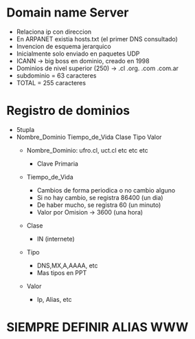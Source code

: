 # Domain name Server
- Relaciona ip con direccion
- En ARPANET existia hosts.txt (el primer DNS consultado)
- Invencion de esquema jerarquico 
- Inicialmente solo enviado en paquetes UDP
- ICANN -> big boss en dominio, creado en 1998
- Dominios de nivel superior (250) -> .cl .org. .com .com.ar
- subdominio = 63 caracteres
- TOTAL = 255 caracteres


# Registro de dominios
- 5tupla
- Nombre_Dominio Tiempo_de_Vida Clase Tipo Valor
  - Nombre_Dominio: ufro.cl, uct.cl etc etc etc
    - Clave Primaria
  
  - Tiempo_de_Vida
    - Cambios de forma periodica o no cambio alguno
    - Si no hay cambio, se registra 86400 (un dia)
    - De haber mucho, se registra 60 (un minuto)
    - Valor por Omision -> 3600 (una hora)
  
  - Clase
    - IN (internete)
  
  - Tipo
    - DNS,MX,A,AAAA, etc
    - Mas tipos en PPT
  
  - Valor
    - Ip, Alias, etc
    
# SIEMPRE DEFINIR ALIAS WWW

